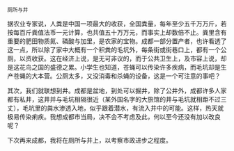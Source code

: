     厕所与井 

   据农业专家说，人粪是中国一项最大的收获，全国粪量，每年至少五千万万斤，若按每百斤粪值法币一元计算，也共值五十万万元，而事实上却数倍不止。粪里含有重要的肥田物质氮、磷酸与加里，是农家的宝物。成都一部分置产者，也许看透了这一点，所以除了家中大概有一个积粪的毛坑外，每条街或街巷口上，都有一个公厕，以资收获。这在经济上说，是无可非议的，而于公共卫生上，及市容上说，却是这花鸟之国的盛德之累。小学生也知道，苍蝇可以传染许多疾病，而毛坑却是生产苍蝇的大本营。公厕太多，又没消毒和杀蝇的设备，这是一个可注意的事吧？

   其次，我们就联想到井。成都是盆地，到处可以掘井，除了公井外，成都许多人家都有私井，这井并与毛坑相隔很近（某外国名字的大旅馆的井与毛坑就相距不过三丈），毛坑里的粪水渗透入地，似乎跟着潜水，有流入井中的可能。这样，热天就极易传染痢疾。我想成都市当局，决不会不考虑及此，何以至今还没有加以改良呢？

   下次再来成都，我将在厕所与井上，以考察市政进步之程度。

